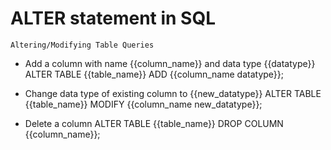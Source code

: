 # ALTER statement in SQL

	Altering/Modifying Table Queries

- Add a column with name {{column_name}} and data type {{datatype}}
	ALTER TABLE {{table_name}} ADD {{column_name datatype}};

- Change data type of existing column to {{new_datatype}}
	ALTER TABLE {{table_name}} MODIFY {{column_name new_datatype}};

- Delete a column
	ALTER TABLE {{table_name}} DROP COLUMN {{column_name}};
